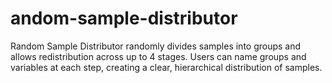 # andom-sample-distributor
Random Sample Distributor randomly divides samples into groups and allows redistribution across up to 4 stages. Users can name groups and variables at each step, creating a clear, hierarchical distribution of samples.
